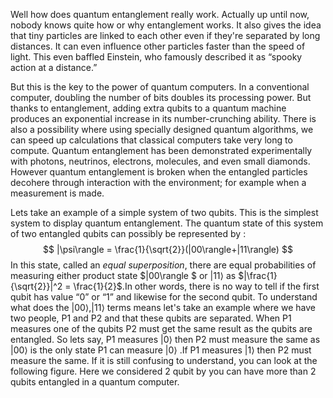 Well how does quantum entanglement really work. Actually up until now, nobody knows quite how or why entanglement works. It also gives the idea that tiny particles are linked to each other even if they're separated by long distances. It can  even influence other particles faster than the speed of light. This even baffled Einstein, who famously described it as “spooky action at a distance.” 

But this is the key to the power of quantum computers. In a conventional computer, doubling the number of bits doubles its processing power. But thanks to entanglement, adding extra qubits to a quantum machine produces an exponential increase in its number-crunching ability. There is also a possibility where using specially designed quantum algorithms, we can speed up calculations that classical computers take very long to compute. Quantum entanglement has been demonstrated experimentally with photons, neutrinos, electrons, molecules, and even small diamonds. However quantum entanglement is broken when the entangled particles decohere through interaction with the environment; for example when a measurement is made.

Lets take an example of a simple system of two qubits. This is the simplest system to display quantum entanglement. The quantum state of this system of two entangled qubits can possibly be represented by :
$$
|\psi\rangle = \frac{1}{\sqrt{2}}(|00\rangle+|11\rangle)
$$
In this state, called an *equal superposition*, there are equal probabilities of measuring either product state $|00\rangle $ or $|11\rangle$ as  $|\frac{1}{\sqrt{2}}|^2 = \frac{1}{2}$.In other words, there is no way to tell if the first qubit has value “0” or “1” and likewise for the second qubit. To understand what does the $|00\rangle,|11\rangle$ terms  means let's take an example where we have two people, P1 and P2 and that these qubits are separated. When P1 measures one of the qubits P2 must get the same result as the qubits are entangled. So lets say, P1 measures $|0\rangle$ then P2 must measure the same as $|00\rangle$ is the only state P1 can measure $|0\rangle$ .If P1 measures $|1\rangle$ then P2 must measure the same. If it is still confusing to understand, you can look at the following figure. Here we considered 2 qubit by you can have more than 2 qubits entangled in a quantum computer.


